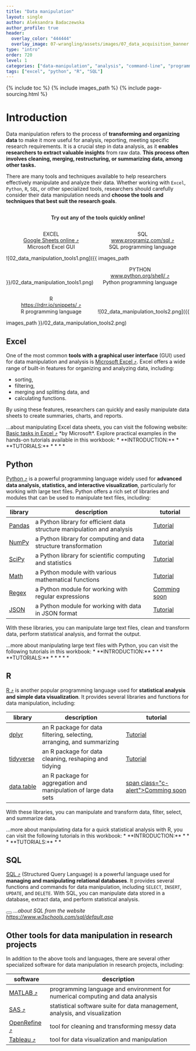 ```yaml
---
title: "Data manipulation"
layout: single
author: Aleksandra Badaczewska
author_profile: true
header:
  overlay_color: "444444"
  overlay_image: 07-wrangling/assets/images/07_data_acquisition_banner.png
type: "intro"
order: 720
level: 1
categories: ["data-manipulation", "analysis", "command-line", "programming", "bash-scripting"]
tags: ["excel", "python", "R", "SQL"]
---
```


{% include toc %}
{% include images_path %}
{% include page-sourcing.html %}


# Introduction

Data manipulation refers to the process of **transforming and organizing data** to make it more useful for analysis, reporting, meeting specific research requirements. It is a crucial step in data analysis, as it **enables researchers to extract valuable insights** from raw data. <b class="c-required">This process often involves cleaning, merging, restructuring, or summarizing data, among other tasks.</b>

There are many tools and techniques available to help researchers effectively manipulate and analyze their data. Whether working with `Excel`, `Python`, `R`, `SQL`, or other specialized tools, researchers should carefully consider their data manipulation needs and **choose the tools and techniques that best suit the research goals**.

<p align="center" style="width:100%; display:inline-block; font-weight:600">Try out any of the tools quickly online!</p>
<p align="center" style="width:49%; display:inline-block;">
  EXCEL<br>
  <a href="https://www.google.com/sheets/about/" target="_blank">Google Sheets online  ⤴</a><br>
  Microsoft Excel GUI
</p>
<p align="center" style="width:49%; display:inline-block;">
  SQL <br>
  <a href="https://www.programiz.com/sql/online-compiler/" target="_blank">www.programiz.com/sql  ⤴</a><br>
  SQL programming language
</p>
![02_data_manipulation_tools1.png]({{ images_path }}/02_data_manipulation_tools1.png)


<p align="center" style="width:49%; display:inline-block;">
  PYTHON <br>
  <a href="https://www.python.org/shell/" target="_blank">www.python.org/shell/  ⤴</a><br>
  Python programming language
</p>
<p align="center" style="width:49%; display:inline-block;">
  R <br>
  <a href="https://rdrr.io/snippets/" target="_blank">https://rdrr.io/snippets/  ⤴</a><br>
  R programming language
</p>
![02_data_manipulation_tools2.png]({{ images_path }}/02_data_manipulation_tools2.png)


## Excel

One of the most common **tools with a graphical user interface** (GUI) used for data manipulation and analysis is <a href="https://www.microsoft.com/en-us/microsoft-365/excel" target="_blank">Microsoft Excel  ⤴</a>. Excel offers a wide range of built-in features for organizing and analyzing data, including:
* sorting,
* filtering,
* merging and splitting data, and
* calculating functions.

By using these features, researchers can quickly and easily manipulate data sheets to create summaries, charts, and reports.

<div class="more" markdown="1">
...about manipulating Excel data sheets, you can visit the following website: <a href="https://support.microsoft.com/en-us/office/basic-tasks-in-excel-dc775dd1-fa52-430f-9c3c-d998d1735fca" target="_blank">Basic tasks in Excel  ⤴</a> *by Microsoft*. <base class="mb">
Explore practical examples in the hands-on tutorials available in this workbook:
* **INTRODUCTION:** <a class="t-links" href="721.1"></a>
* **TUTORIALS:**
  * <a class="t-links" href="721.2"></a>
  * <a class="t-links" href="721.3"></a>
  * <a class="t-links" href="721.4"></a>
  * <a class="t-links" href="721.5"></a>
</div>


## Python

<a href="https://www.python.org/shell/" target="_blank">Python  ⤴</a> is a powerful programming language widely used for **advanced data analysis, statistics, and interactive visualization**, particularly for working with large text files. Python offers a rich set of libraries and modules that can be used to manipulate text files, including:

| library | description | tutorial |
|---------|-------------|----------|
|<a href="https://pandas.pydata.org/" target="_blank">Pandas</a>               |a Python library for efficient data structure manipulation and analysis|<a class="t-links" href="536" btn='true'>Tutorial</a>|
|<a href="https://numpy.org/" target="_blank">NumPy</a>                        |a Python library for computing and data structure transformation       |<a class="t-links" href="537" btn='true'>Tutorial</a>|
|<a href="https://www.scipy.org/" target="_blank">SciPy</a>                    |a Python library for scientific computing and statistics               |<a class="t-links" href="538" btn='true'>Tutorial</a>|
|<a href="https://docs.python.org/3/library/math.html" target="_blank">Math</a>|a Python module with various mathematical functions                    |<a class="t-links" href="535" btn='true'>Tutorial</a>|
|<a href="https://docs.python.org/3/library/re.html" target="_blank">Regex</a> |a Python module for working with regular expressions                   |<a class="t-links" href="" btn='true'><span class="c-alert">Comming soon</span></a>|
|<a href="https://docs.python.org/3/library/json.html" target="_blank">JSON</a>|a Python module for working with data in JSON format                   |<a class="t-links" href="534" btn='true'>Tutorial</a>|

With these libraries, you can manipulate large text files, clean and transform data, perform statistical analysis, and format the output.

<div class="more" markdown="1">
...more about manipulating large text files with Python, you can visit the following tutorials in this workbook:
* **INTRODUCTION:**
  * <a class="t-links" href="420"></a>
  * <a class="t-links" href="531"></a>
* **TUTORIALS:**
  * <a class="t-links" href="423"></a>
  * <a class="t-links" href="533"></a>
  * <a class="t-links" href="722.1"></a>
  * <a class="t-links" href="731"></a>
  * <a class="t-links" href="822.01"></a>
</div>


## R

<a href="https://www.r-project.org" target="_blank">R  ⤴</a> is another popular programming language used for **statistical analysis and simple data visualization**. It provides several libraries and functions for data manipulation, including:

| library | description | tutorial |
|---------|-------------|----------|
|<a href="https://dplyr.tidyverse.org/" target="_blank">dplyr</a>                                   |an R package for data filtering, selecting, arranging, and summarizing |<a class="t-links" href="545" btn='true'>Tutorial</a>|
|<a href="https://tidyr.tidyverse.org/" target="_blank">tidyverse</a>                               |an R package for data cleaning, reshaping and tidying                  |<a class="t-links" href="546" btn='true'>Tutorial</a>|
|<a href="https://cran.r-project.org/web/packages/data.table/vignettes/datatable-intro.html" target="_blank">data.table</a> |an R package for aggregation and manipulation of large data sets     |<a class="t-links" href="547" btn='true'>span class="c-alert">Comming soon</span></a>|

With these libraries, you can manipulate and transform data, filter, select, and summarize data.

<div class="more" markdown="1">
...more about manipulating data for a quick statistical analysis with R, you can visit the following tutorials in this workbook:
* **INTRODUCTION:**
  * <a class="t-links" href="430"></a>
  * <a class="t-links" href="541"></a>
* **TUTORIALS:**
  * <a class="t-links" href="432"></a>
  * <a class="t-links" href="823.01"></a>
</div>


## SQL

<a href="https://www.w3schools.com/sql/sql_intro.asp" target="_blank">SQL  ⤴</a> (Structured Query Language) is a powerful language used for **managing and manipulating relational databases**. It provides several functions and commands for data manipulation, including `SELECT`, `INSERT`, `UPDATE`, and `DELETE`. With SQL, you can manipulate data stored in a database, extract data, and perform statistical analysis.

<button class="btn more"></button> *...about SQL from the website <a href="https://www.w3schools.com/sql/default.asp" target="_blank">https://www.w3schools.com/sql/default.asp</a>*


## Other tools for data manipulation in research projects

In addition to the above tools and languages, there are several other specialized software for data manipulation in research projects, including:

| software | description |
|----------|-------------|
|<a href="https://www.mathworks.com/products/matlab.html" target="_blank">MATLAB  ⤴</a> |programming language and environment for numerical computing and data analysis|
|<a href="https://www.sas.com/en_us/software.html" target="_blank">SAS  ⤴</a> |statistical software suite for data management, analysis, and visualization|
|<a href="https://openrefine.org/" target="_blank">OpenRefine  ⤴</a> |tool for cleaning and transforming messy data|
|<a href="https://www.tableau.com/" target="_blank">Tableau  ⤴</a> |tool for data visualization and manipulation|
